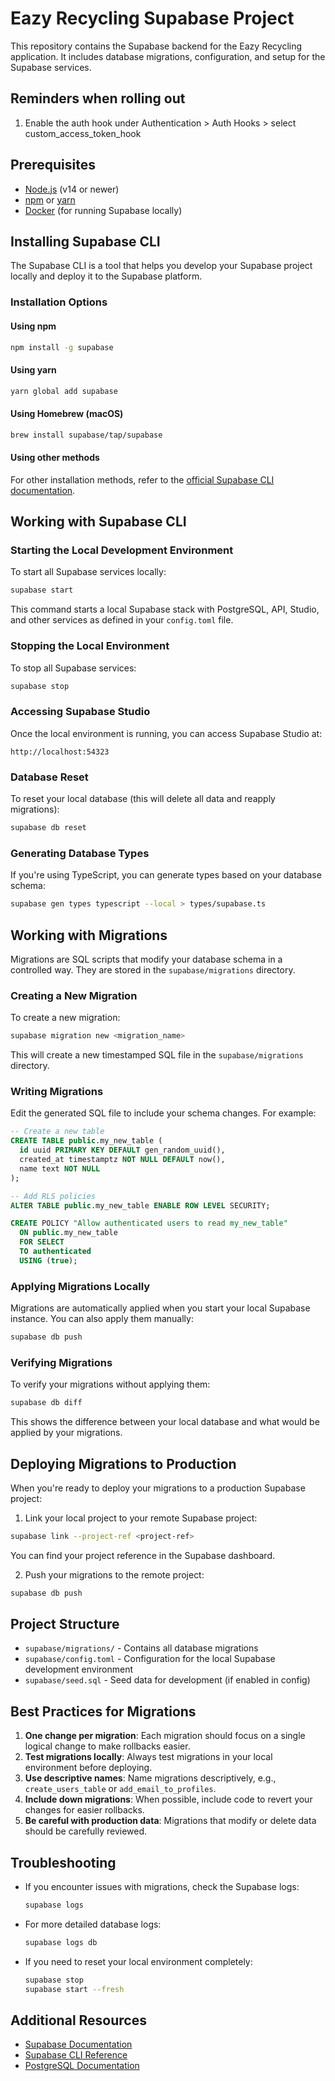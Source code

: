# Eazy Recycling Supabase Project

This repository contains the Supabase backend for the Eazy Recycling application. It includes database migrations, configuration, and setup for the Supabase services.

## Reminders when rolling out
1. Enable the auth hook under Authentication > Auth Hooks > select custom_access_token_hook

## Prerequisites

- [Node.js](https://nodejs.org/) (v14 or newer)
- [npm](https://www.npmjs.com/) or [yarn](https://yarnpkg.com/)
- [Docker](https://www.docker.com/) (for running Supabase locally)

## Installing Supabase CLI

The Supabase CLI is a tool that helps you develop your Supabase project locally and deploy it to the Supabase platform.

### Installation Options

#### Using npm

```bash
npm install -g supabase
```

#### Using yarn

```bash
yarn global add supabase
```

#### Using Homebrew (macOS)

```bash
brew install supabase/tap/supabase
```

#### Using other methods

For other installation methods, refer to the [official Supabase CLI documentation](https://supabase.com/docs/guides/cli).

## Working with Supabase CLI

### Starting the Local Development Environment

To start all Supabase services locally:

```bash
supabase start
```

This command starts a local Supabase stack with PostgreSQL, API, Studio, and other services as defined in your `config.toml` file.

### Stopping the Local Environment

To stop all Supabase services:

```bash
supabase stop
```

### Accessing Supabase Studio

Once the local environment is running, you can access Supabase Studio at:

```
http://localhost:54323
```

### Database Reset

To reset your local database (this will delete all data and reapply migrations):

```bash
supabase db reset
```

### Generating Database Types

If you're using TypeScript, you can generate types based on your database schema:

```bash
supabase gen types typescript --local > types/supabase.ts
```

## Working with Migrations

Migrations are SQL scripts that modify your database schema in a controlled way. They are stored in the `supabase/migrations` directory.

### Creating a New Migration

To create a new migration:

```bash
supabase migration new <migration_name>
```

This will create a new timestamped SQL file in the `supabase/migrations` directory.

### Writing Migrations

Edit the generated SQL file to include your schema changes. For example:

```sql
-- Create a new table
CREATE TABLE public.my_new_table (
  id uuid PRIMARY KEY DEFAULT gen_random_uuid(),
  created_at timestamptz NOT NULL DEFAULT now(),
  name text NOT NULL
);

-- Add RLS policies
ALTER TABLE public.my_new_table ENABLE ROW LEVEL SECURITY;

CREATE POLICY "Allow authenticated users to read my_new_table"
  ON public.my_new_table
  FOR SELECT
  TO authenticated
  USING (true);
```

### Applying Migrations Locally

Migrations are automatically applied when you start your local Supabase instance. You can also apply them manually:

```bash
supabase db push
```

### Verifying Migrations

To verify your migrations without applying them:

```bash
supabase db diff
```

This shows the difference between your local database and what would be applied by your migrations.

## Deploying Migrations to Production

When you're ready to deploy your migrations to a production Supabase project:

1. Link your local project to your remote Supabase project:

```bash
supabase link --project-ref <project-ref>
```

You can find your project reference in the Supabase dashboard.

2. Push your migrations to the remote project:

```bash
supabase db push
```

## Project Structure

- `supabase/migrations/` - Contains all database migrations
- `supabase/config.toml` - Configuration for the local Supabase development environment
- `supabase/seed.sql` - Seed data for development (if enabled in config)

## Best Practices for Migrations

1. **One change per migration**: Each migration should focus on a single logical change to make rollbacks easier.
2. **Test migrations locally**: Always test migrations in your local environment before deploying.
3. **Use descriptive names**: Name migrations descriptively, e.g., `create_users_table` or `add_email_to_profiles`.
4. **Include down migrations**: When possible, include code to revert your changes for easier rollbacks.
5. **Be careful with production data**: Migrations that modify or delete data should be carefully reviewed.

## Troubleshooting

- If you encounter issues with migrations, check the Supabase logs:
  ```bash
  supabase logs
  ```

- For more detailed database logs:
  ```bash
  supabase logs db
  ```

- If you need to reset your local environment completely:
  ```bash
  supabase stop
  supabase start --fresh
  ```

## Additional Resources

- [Supabase Documentation](https://supabase.com/docs)
- [Supabase CLI Reference](https://supabase.com/docs/reference/cli)
- [PostgreSQL Documentation](https://www.postgresql.org/docs/)
